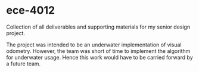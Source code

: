 # ece-4012
Collection of all deliverables and supporting materials for my senior design project.

The project was intended to be an underwater implementation of visual odometry. However, the team was short of time to implement the algorithm for underwater usage. Hence this work would have to be carried forward by a future team.
